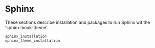 # Sphinx

These sections describe installation and packages to run Sphinx wit the 'sphinx-book-theme'.

```{toctree}
sphinx_installation
sphinx_theme_installation
```